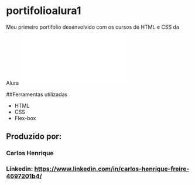# portifolioalura1
Meu primeiro portifolio desenvolvido com os cursos de HTML e CSS da Alura
![image](file:///C:/Users/carhb/Desktop/Portifolio/index.html)

##Ferramentas utilizadas

* HTML
* CSS
* Flex-box
## Produzido por:
### Carlos Henrique
### Linkedin: https://www.linkedin.com/in/carlos-henrique-freire-4697201b4/
